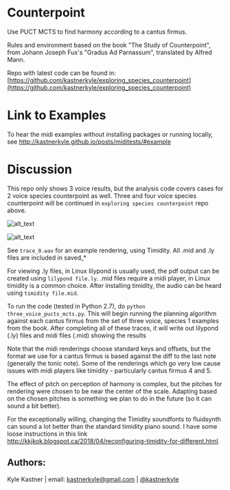 # Counterpoint
Use PUCT MCTS to find harmony according to a cantus firmus. 

Rules and environment based on the book "The Study of Counterpoint", from Johann Joseph Fux's "Gradus Ad Parnassum", translated by Alfred Mann.

Repo with latest code can be found in:
[https://github.com/kastnerkyle/exploring_species_counterpoint](https://github.com/kastnerkyle/exploring_species_counterpoint)

# Link to Examples
To hear the midi examples without installing packages or running locally, see http://kastnerkyle.github.io/posts/miditests/#example

# Discussion
This repo only shows 3 voice results, but the analysis code covers cases for 2 voice species counterpoint as well. 
Three and four voice species counterpoint will be continued in `exploring species counterpoint` repo above.

![alt_text](https://github.com/rllabmcgill/final-project-mcts_for_decision_time_planning/blob/master/counterpoint/trace_0.png)

![alt_text](https://github.com/rllabmcgill/final-project-mcts_for_decision_time_planning/blob/master/counterpoint/trace_8.png)

See `trace_0.wav` for an example rendering, using Timidity. All .mid and .ly files are included in saved_*

For viewing .ly files, in Linux lilypond is usually used, the pdf output can be created using `lilypond file.ly`. .mid files require a midi player, in Linux timidity is a common choice. After installing timidity, the audio can be heard using `timidity file.mid`.

To run the code (tested in Python 2.7), do `python three_voice_pucts_mcts.py`. This will begin running the planning algorithm against each cantus firmus from the set of three voice, species 1 examples from the book. After completing all of these traces, it will write out lilypond (.ly) files and midi files (.mid) showing the results

Note that the midi renderings choose standard keys and offsets, but the format we use for a cantus firmus is based against the diff to the last note (generally the tonic note).
Some of the renderings which go very low cause issues with midi players like timidity - particularly cantus firmus 4 and 5.

The effect of pitch on perception of harmony is complex, but the pitches for rendering were chosen to be near the center of the scale. Adapting based on the chosen pitches is something we plan to do in the future (so it can sound a bit better). 

For the exceptionally willing, changing the Timidity soundfonts to fluidsynth can sound a lot better than the standard timidity piano sound. I have some loose instructions in this link http://kkjkok.blogspot.ca/2018/04/reconfiguring-timidity-for-different.html.


## Authors:
Kyle Kastner | email: kastnerkyle@gmail.com | [@kastnerkyle](http://github.com/kastnerkyle/)
